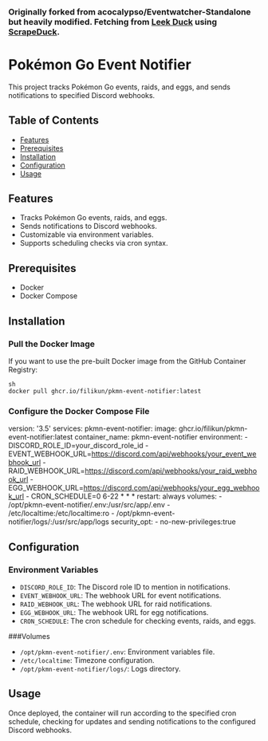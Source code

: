 ### Originally forked from acocalypso/Eventwatcher-Standalone but heavily modified. Fetching from [Leek Duck](https://leekduck.com/) using [ScrapeDuck](https://raw.githubusercontent.com/bigfoott/ScrapedDuck/data/events.json).

# Pokémon Go Event Notifier

This project tracks Pokémon Go events, raids, and eggs, and sends notifications to specified Discord webhooks.

## Table of Contents

- [Features](#features)
- [Prerequisites](#prerequisites)
- [Installation](#installation)
- [Configuration](#configuration)
- [Usage](#usage)

## Features

- Tracks Pokémon Go events, raids, and eggs.
- Sends notifications to Discord webhooks.
- Customizable via environment variables.
- Supports scheduling checks via cron syntax.

## Prerequisites

- Docker
- Docker Compose

## Installation

### Pull the Docker Image

If you want to use the pre-built Docker image from the GitHub Container Registry:
```
sh
docker pull ghcr.io/filikun/pkmn-event-notifier:latest
```
### Configure the Docker Compose File

version: '3.5'
services:
  pkmn-event-notifier:
    image: ghcr.io/filikun/pkmn-event-notifier:latest
    container_name: pkmn-event-notifier
    environment:
      - DISCORD_ROLE_ID=your_discord_role_id
      - EVENT_WEBHOOK_URL=https://discord.com/api/webhooks/your_event_webhook_url
      - RAID_WEBHOOK_URL=https://discord.com/api/webhooks/your_raid_webhook_url
      - EGG_WEBHOOK_URL=https://discord.com/api/webhooks/your_egg_webhook_url
      - CRON_SCHEDULE=0 6-22 * * *
    restart: always
    volumes:
      - /opt/pkmn-event-notifier/.env:/usr/src/app/.env
      - /etc/localtime:/etc/localtime:ro
      - /opt/pkmn-event-notifier/logs/:/usr/src/app/logs
    security_opt:
      - no-new-privileges:true

## Configuration

### Environment Variables
- `DISCORD_ROLE_ID`: The Discord role ID to mention in notifications.
- `EVENT_WEBHOOK_URL`: The webhook URL for event notifications.
- `RAID_WEBHOOK_URL`: The webhook URL for raid notifications.
- `EGG_WEBHOOK_URL`: The webhook URL for egg notifications.
- `CRON_SCHEDULE`: The cron schedule for checking events, raids, and eggs.

###Volumes
- `/opt/pkmn-event-notifier/.env`: Environment variables file.
- `/etc/localtime`: Timezone configuration.
- `/opt/pkmn-event-notifier/logs/`: Logs directory.


## Usage

Once deployed, the container will run according to the specified cron schedule, checking for updates and sending notifications to the configured Discord webhooks.


